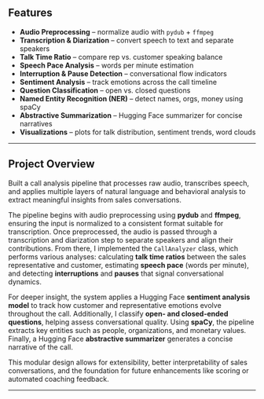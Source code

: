 ##  Features

* **Audio Preprocessing** – normalize audio with `pydub` + `ffmpeg`
* **Transcription & Diarization** – convert speech to text and separate speakers
* **Talk Time Ratio** – compare rep vs. customer speaking balance
* **Speech Pace Analysis** – words per minute estimation
* **Interruption & Pause Detection** – conversational flow indicators
* **Sentiment Analysis** – track emotions across the call timeline
* **Question Classification** – open vs. closed questions
* **Named Entity Recognition (NER)** – detect names, orgs, money using spaCy
* **Abstractive Summarization** – Hugging Face summarizer for concise narratives
* **Visualizations** – plots for talk distribution, sentiment trends, word clouds

---

## Project Overview

Built a call analysis pipeline that processes raw audio, transcribes speech, and applies multiple layers of natural language and behavioral analysis to extract meaningful insights from sales conversations.

The pipeline begins with audio preprocessing using **pydub** and **ffmpeg**, ensuring the input is normalized to a consistent format suitable for transcription. Once preprocessed, the audio is passed through a transcription and diarization step to separate speakers and align their contributions. From there, I implemented the `CallAnalyzer` class, which performs various analyses: calculating **talk time ratios** between the sales representative and customer, estimating **speech pace** (words per minute), and detecting **interruptions** and **pauses** that signal conversational dynamics.

For deeper insight, the system applies a Hugging Face **sentiment analysis model** to track how customer and representative emotions evolve throughout the call. Additionally, I classify **open- and closed-ended questions**, helping assess conversational quality. Using **spaCy**, the pipeline extracts key entities such as people, organizations, and monetary values. Finally, a Hugging Face **abstractive summarizer** generates a concise narrative of the call.

This modular design allows for extensibility, better interpretability of sales conversations, and the foundation for future enhancements like scoring or automated coaching feedback.

---

